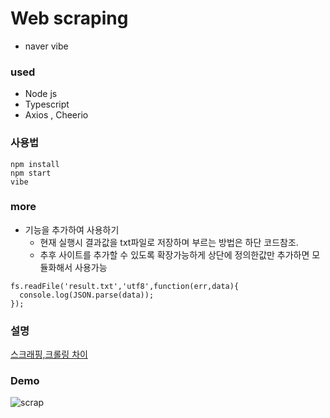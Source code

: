 # Web scraping
- naver vibe


### used
- Node js
- Typescript
- Axios , Cheerio

### 사용법
```
npm install
npm start
vibe
```

### more
- 기능을 추가하여 사용하기
  + 현재 실행시 결과값을 txt파일로 저장하며 부르는 방법은 하단 코드참조. 
  + 추후 사이트를 추가할 수 있도록 확장가능하게 상단에 정의한값만 추가하면 모듈화해서 사용가능

```
fs.readFile('result.txt','utf8',function(err,data){ 
  console.log(JSON.parse(data)); 
});  
``` 

### 설명
[스크래핑,크롤링 차이](https://github.com/Kimbeomchul/TIL/blob/main/scraping.md)

### Demo
![scrap](https://user-images.githubusercontent.com/54543148/125275738-5b132b00-e34a-11eb-9131-7bbdade3bc20.gif)

